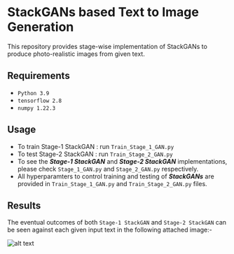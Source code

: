 # StackGANs based Text to Image Generation

This repository provides stage-wise implementation of StackGANs to produce photo-realistic images from given text.

## Requirements

- `Python 3.9`
- `tensorflow 2.8`
- `numpy 1.22.3`

## Usage

- To train Stage-1 StackGAN : run `Train_Stage_1_GAN.py`
- To test Stage-2 StackGAN : run `Train_Stage_2_GAN.py`
- To see the ***Stage-1 StackGAN*** and ***Stage-2 StackGAN*** implementations, please check `Stage_1_GAN.py` and `Stage_2_GAN.py` respectively.
- All hyperparamters to control training and testing of ***StackGANs*** are provided in `Train_Stage_1_GAN.py` and `Train_Stage_2_GAN.py` files.

## Results

The eventual outcomes of both `Stage-1 StackGAN` and `Stage-2 StackGAN` can be seen against each given input text in the following attached image:-

![alt text](https://github.com/fork123aniket/Text-to-Image-Synthesis-using-StackGANs/blob/main/Images/Result.png)
